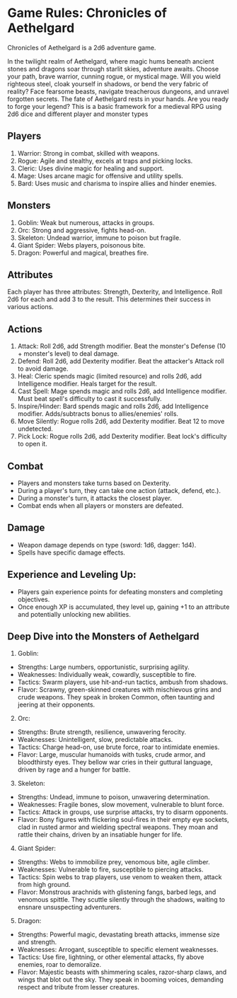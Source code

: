 # Game Rules: Chronicles of Aethelgard

Chronicles of Aethelgard is a 2d6 adventure game.

In the twilight realm of Aethelgard, where magic hums beneath ancient stones and dragons soar through starlit skies, adventure awaits. Choose your path, brave warrior, cunning rogue, or mystical mage. Will you wield righteous steel, cloak yourself in shadows, or bend the very fabric of reality? Face fearsome beasts, navigate treacherous dungeons, and unravel forgotten secrets. The fate of Aethelgard rests in your hands. Are you ready to forge your legend?
This is a basic framework for a medieval RPG using 2d6 dice and different player and monster types

## Players

1. Warrior: Strong in combat, skilled with weapons.
2. Rogue: Agile and stealthy, excels at traps and picking locks.
3. Cleric: Uses divine magic for healing and support.
4. Mage: Uses arcane magic for offensive and utility spells.
5. Bard: Uses music and charisma to inspire allies and hinder enemies.

## Monsters

1. Goblin: Weak but numerous, attacks in groups.
2. Orc: Strong and aggressive, fights head-on.
3. Skeleton: Undead warrior, immune to poison but fragile.
4. Giant Spider: Webs players, poisonous bite.
5. Dragon: Powerful and magical, breathes fire.

## Attributes

Each player has three attributes: Strength, Dexterity, and Intelligence. Roll 2d6 for each and add 3 to the result. This determines their success in various actions.

## Actions

1. Attack: Roll 2d6, add Strength modifier. Beat the monster's Defense (10 + monster's level) to deal damage.
2. Defend: Roll 2d6, add Dexterity modifier. Beat the attacker's Attack roll to avoid damage.
3. Heal: Cleric spends magic (limited resource) and rolls 2d6, add Intelligence modifier. Heals target for the result.
4. Cast Spell: Mage spends magic and rolls 2d6, add Intelligence modifier. Must beat spell's difficulty to cast it successfully.
5. Inspire/Hinder: Bard spends magic and rolls 2d6, add Intelligence modifier. Adds/subtracts bonus to allies/enemies' rolls.
6. Move Silently: Rogue rolls 2d6, add Dexterity modifier. Beat 12 to move undetected.
7. Pick Lock: Rogue rolls 2d6, add Dexterity modifier. Beat lock's difficulty to open it.

## Combat

- Players and monsters take turns based on Dexterity.
- During a player's turn, they can take one action (attack, defend, etc.).
- During a monster's turn, it attacks the closest player.
- Combat ends when all players or monsters are defeated.

## Damage

- Weapon damage depends on type (sword: 1d6, dagger: 1d4).
- Spells have specific damage effects.

## Experience and Leveling Up:

- Players gain experience points for defeating monsters and completing objectives.
- Once enough XP is accumulated, they level up, gaining +1 to an attribute and potentially unlocking new abilities.

## Deep Dive into the Monsters of Aethelgard

1. Goblin:
  - Strengths: Large numbers, opportunistic, surprising agility.
  - Weaknesses: Individually weak, cowardly, susceptible to fire.
  - Tactics: Swarm players, use hit-and-run tactics, ambush from shadows.
  - Flavor: Scrawny, green-skinned creatures with mischievous grins and crude weapons. They speak in broken Common, often taunting and jeering at their opponents.
2. Orc:
  - Strengths: Brute strength, resilience, unwavering ferocity.
  - Weaknesses: Unintelligent, slow, predictable attacks.
  - Tactics: Charge head-on, use brute force, roar to intimidate enemies.
  - Flavor: Large, muscular humanoids with tusks, crude armor, and bloodthirsty eyes. They bellow war cries in their guttural language, driven by rage and a hunger for battle.
3. Skeleton:
  - Strengths: Undead, immune to poison, unwavering determination.
  - Weaknesses: Fragile bones, slow movement, vulnerable to blunt force.
  - Tactics: Attack in groups, use surprise attacks, try to disarm opponents.
  - Flavor: Bony figures with flickering soul-fires in their empty eye sockets, clad in rusted armor and wielding spectral weapons. They moan and rattle their chains, driven by an insatiable hunger for life.
4. Giant Spider:
  - Strengths: Webs to immobilize prey, venomous bite, agile climber.
  - Weaknesses: Vulnerable to fire, susceptible to piercing attacks.
  - Tactics: Spin webs to trap players, use venom to weaken them, attack from high ground.
  - Flavor: Monstrous arachnids with glistening fangs, barbed legs, and venomous spittle. They scuttle silently through the shadows, waiting to ensnare unsuspecting adventurers.
5. Dragon:
  - Strengths: Powerful magic, devastating breath attacks, immense size and strength.
  - Weaknesses: Arrogant, susceptible to specific element weaknesses.
  - Tactics: Use fire, lightning, or other elemental attacks, fly above enemies, roar to demoralize.
  - Flavor: Majestic beasts with shimmering scales, razor-sharp claws, and wings that blot out the sky. They speak in booming voices, demanding respect and tribute from lesser creatures.

